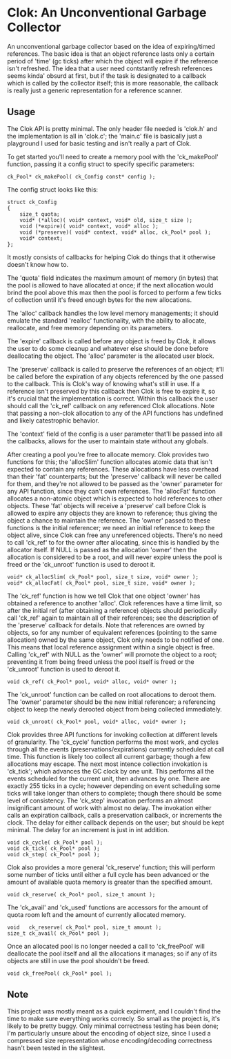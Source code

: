 # Clok: An Unconventional Garbage Collector
An unconventional garbage collector based on the idea of expiring/timed
references. The basic idea is that an object reference lasts only a
certain period of 'time' (gc ticks) after which the object will expire
if the reference isn't refreshed.  The idea that a user need
contstantly refresh references seems kinda' obsurd at first, but if the
task is designated to a callback which is called by the collector
itself; this is more reasonable, the callback is really just a generic
representation for a reference scanner.

## Usage
The Clok API is pretty minimal.  The only header file needed is
'clok.h' and the implementation is all in 'clok.c'; the 'main.c'
file is basically just a playground I used for basic testing and
isn't really a part of Clok.

To get started you'll need to create a memory
pool with the 'ck_makePool' function, passing it a config struct
to specify specific parameters:

    ck_Pool* ck_makePool( ck_Config const* config );

The config struct looks like this:

    struct ck_Config
    {
        size_t quota;
        void* (*alloc)( void* context, void* old, size_t size );
        void (*expire)( void* context, void* alloc );
        void (*preserve)( void* context, void* alloc, ck_Pool* pool );
        void* context;
    };

It mostly consists of callbacks for helping Clok do things that
it otherwise doesn't know how to.

The 'quota' field indicates the maximum amount of memory (in bytes)
that the pool is allowed to have allocated at once; if the next
allocation would brind the pool above this max then the pool is
forced to perform a few ticks of collection until it's freed enough
bytes for the new allocations.

The 'alloc' callback handles the low level memory managements;
it should emulate the standard 'realloc' functionality, with the
ability to allocate, reallocate, and free memory depending on its
parameters.

The 'expire' callback is called before any object is freed by Clok,
it allows the user to do some cleanup and whatever else should be
done before deallocating the object.  The 'alloc' parameter is the
allocated user block.

The 'preserve' callback is called to preserve the references of
an object; it'll be called before the expiration of any objects
referenced by the one passed to the callback.  This is Clok's
way of knowing what's still in use.  If a reference isn't preserved
by this callback then Clok is free to expire it, so it's crucial that
the implementation is correct.  Within this callback the user should
call the 'ck_ref' callback on any referenced Clok allocations.  Note
that passing a non-clok allocation to any of the API functions has
undefined and likely catestrophic behavior.

The 'context' field of the config is a user parameter that'll be
passed into all the callbacks, allows for the user to maintain state
without any globals.


After creating a pool you're free to allocate memory.  Clok provides
two functions for this; the 'allocSlim' function allocates atomic
data that isn't expected to contain any references.  These allocations
have less overhead than their 'fat' counterparts; but the 'preserve'
callback will never be called for them, and they're not allowed to
be passed as the 'owner' parameter for any API function, since they
can't own references.  The 'allocFat' function allocates a non-atomic
object which is expected to hold references to other objects.  These
'fat' objects will receive a 'preserve' call before Clok is allowed
to expire any objects they are known to reference; thus giving the
object a chance to maintain the reference.  The 'owner' passed to
these functions is the initial referencer; we need an initial reference
to keep the object alive, since Clok can free any unreferenced objects.
There's no need to call 'ck_ref' to for the owner after allocating,
since this is handled by the allocator itself.  If NULL is passed as
the allocation 'owner' then the allocation is considered to be a root,
and will never expire unless the pool is freed or the 'ck_unroot'
function is used to deroot it.

    void* ck_allocSlim( ck_Pool* pool, size_t size, void* owner );
    void* ck_allocFat( ck_Pool* pool, size_t size, void* owner );

The 'ck_ref' function is how we tell Clok that one object 'owner'
has obtained a reference to another 'alloc'.  Clok references have
a time limit, so after the initial ref (after obtaining a reference)
objects should periodically call 'ck_ref' again to maintain all of their
references; see the description of the 'preserve' callback for details.
Note that references are owned by objects, so for any number of
equivalent references (pointing to the same allocation) owned by the
same object, Clok only needs to be notified of one.  This means that
local reference assignment within a single object is free.  Calling
'ck_ref' with NULL as the 'owner' will promote the object to a root;
preventing it from being freed unless the pool itself is freed or
the 'ck_unroot' function is used to deroot it.

    void ck_ref( ck_Pool* pool, void* alloc, void* owner );

The 'ck_unroot' function can be called on root allocations to deroot
them.  The 'owner' parameter should be the new initial referencer;
a referencing object to keep the newly derooted object from being
collected immediately.

    void ck_unroot( ck_Pool* pool, void* alloc, void* owner );

Clok provides three API functions for invoking collection at different
levels of granularity.  The 'ck_cycle' function performs the most work,
and cycles through all the events (preservations/expirations) currently
scheduled at call time.  This function is likely too collect all
current garbage; though a few allocations may escape.  The next most
intence collection invokation is 'ck_tick'; which advances the GC clock
by one unit.  This performs all the events scheduled for the current
unit, then advances by one.  There are exactly 255 ticks in a cycle;
however depending on event scheduling some ticks will take longer than
others to complete; though there should be some level of consistency.
The 'ck_step' invocation performs an almost insignificant amount of
work with almost no delay.  The invokation either calls an expiration
callback, calls a preservation callback, or increments the clock.  The
delay for either callback depends on the user; but should be kept
minimal.  The delay for an increment is just in int addition.

    void ck_cycle( ck_Pool* pool );
    void ck_tick( ck_Pool* pool );
    void ck_step( ck_Pool* pool );

Clok also provides a more general 'ck_reserve' function; this
will perform some number of ticks until either a full cycle has
been advanced or the amount of available quota memory is greater
than the specified amount.

    void ck_reserve( ck_Pool* pool, size_t amount );

The 'ck_avail' and 'ck_used' functions are accessors for the amount
of quota room left and the amount of currently allocated memory.

    void   ck_reserve( ck_Pool* pool, size_t amount );
    size_t ck_avail( ck_Pool* pool );

Once an allocated pool is no longer needed a call to 'ck_freePool'
will deallocate the pool itself and all the allocations it manages;
so if any of its objects are still in use the pool shouldn't be freed.

    void ck_freePool( ck_Pool* pool );


## Note
This project was mostly meant as a quick expirment, and I couldn't
find the time to make sure everything works correcly.  So small as
the project is, it's likely to be pretty buggy.  Only minimal
correctness testing has been done; I'm particularly unsure about
the encoding of object size, since I used a compressed size
representation whose encoding/decoding correctness hasn't been tested
in the slightest.
